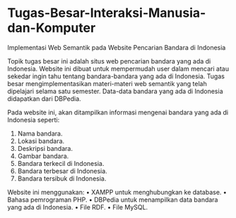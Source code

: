 # Tugas-Besar-Interaksi-Manusia-dan-Komputer
Implementasi Web Semantik pada Website Pencarian Bandara di Indonesia

Topik tugas besar ini adalah situs web pencarian bandara yang ada di Indonesia. Website ini dibuat untuk mempermudah user dalam mencari atau sekedar ingin tahu tentang bandara-bandara yang ada di Indonesia. Tugas besar mengimplementasikan materi-materi web semantik yang telah dipelajari selama satu semester. Data-data bandara yang ada di Indonesia didapatkan dari DBPedia. 

Pada website ini, akan ditampilkan informasi mengenai bandara yang ada di Indonesia seperti:
1.	Nama bandara.
2.	Lokasi bandara.
3.	Deskripsi bandara.
4.	Gambar bandara.
5.	Bandara terkecil di Indonesia.
6.	Bandara terbesar di Indonesia.
7.	Bandara tersibuk di Indonesia.

Website ini menggunakan:
•	XAMPP untuk menghubungkan ke database.
•	Bahasa pemrograman PHP.
•	DBPedia untuk menampilkan data bandara yang ada di Indonesia.
•	File RDF.
•	File MySQL.
